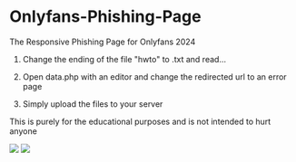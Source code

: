 # Onlyfans-Phishing-Page
The Responsive Phishing Page for Onlyfans 2024

1. Change the ending of the file "hwto" to .txt and read...

2. Open data.php with an editor and change the redirected url to an error page

3. Simply upload the files to your server

This is purely for the educational purposes and is not intended to hurt anyone

<img src="https://i.imgur.com/U7hRQ5A.png">

<img src="https://i.imgur.com/MJJDai1.jpg">
